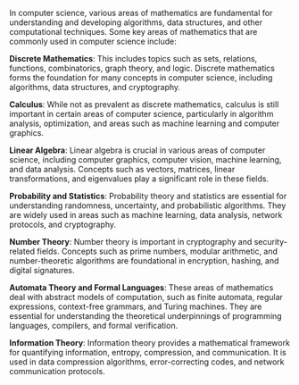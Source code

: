 In computer science, various areas of mathematics are fundamental for understanding and developing algorithms, data structures, and other computational techniques. Some key areas of mathematics that are commonly used in computer science include:

**Discrete Mathematics**: This includes topics such as sets, relations, functions, combinatorics, graph theory, and logic. Discrete mathematics forms the foundation for many concepts in computer science, including algorithms, data structures, and cryptography.

**Calculus**: While not as prevalent as discrete mathematics, calculus is still important in certain areas of computer science, particularly in algorithm analysis, optimization, and areas such as machine learning and computer graphics.

**Linear Algebra**: Linear algebra is crucial in various areas of computer science, including computer graphics, computer vision, machine learning, and data analysis. Concepts such as vectors, matrices, linear transformations, and eigenvalues play a significant role in these fields.

**Probability and Statistics**: Probability theory and statistics are essential for understanding randomness, uncertainty, and probabilistic algorithms. They are widely used in areas such as machine learning, data analysis, network protocols, and cryptography.

**Number Theory**: Number theory is important in cryptography and security-related fields. Concepts such as prime numbers, modular arithmetic, and number-theoretic algorithms are foundational in encryption, hashing, and digital signatures.

**Automata Theory and Formal Languages**: These areas of mathematics deal with abstract models of computation, such as finite automata, regular expressions, context-free grammars, and Turing machines. They are essential for understanding the theoretical underpinnings of programming languages, compilers, and formal verification.

**Information Theory**: Information theory provides a mathematical framework for quantifying information, entropy, compression, and communication. It is used in data compression algorithms, error-correcting codes, and network communication protocols.